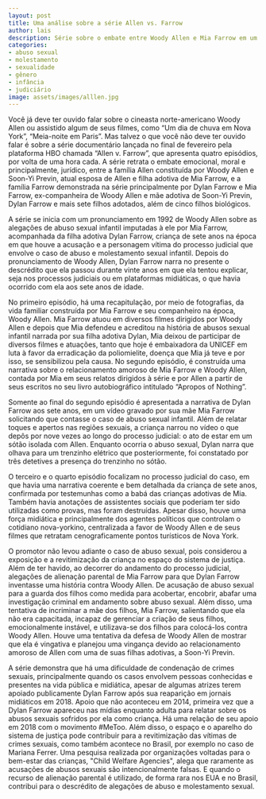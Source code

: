 ```yaml
---
layout: post
title: Uma análise sobre a série Allen vs. Farrow
author: lais
description: Série sobre o embate entre Woody Allen e Mia Farrow em um caso de abuso sexual infantil
categories:
- abuso sexual
- molestamento
- sexualidade
- gênero
- infância
- judiciário
image: assets/images/alllen.jpg
---
```


Você já deve ter ouvido falar sobre o cineasta norte-americano Woody Allen ou assistido algum de seus filmes, como “Um dia de chuva em Nova York”, “Meia-noite em Paris”. Mas talvez o que você não deve ter ouvido falar é sobre a série documentário lançada no final de fevereiro pela plataforma HBO chamada “Allen v. Farrow”, que apresenta quatro episódios, por volta de uma hora cada. A série retrata o embate emocional, moral e principalmente, jurídico, entre a família Allen constituída por Woody Allen e Soon-Yi Previn, atual esposa de Allen e filha adotiva de Mia Farrow, e a família Farrow demonstrada na série principalmente por Dylan Farrow e Mia Farrow, ex-companheira de Woody Allen e mãe adotiva de Soon-Yi Previn, Dylan Farrow e mais sete filhos adotados, além de cinco filhos biológicos. 

A série se inicia com um pronunciamento em 1992 de Woody Allen sobre as alegações de abuso sexual infantil imputadas à ele por Mia Farrow, acompanhada da filha adotiva Dylan Farrow, criança de sete anos na época em que houve a acusação e a personagem vítima do processo judicial que envolve o caso de abuso e molestamento sexual infantil. Depois do pronunciamento de Woody Allen, Dylan Farrow narra no presente o descrédito que ela passou durante vinte anos em que ela tentou explicar, seja nos processos judiciais ou em plataformas midiáticas, o que havia ocorrido com ela aos sete anos de idade. 

No primeiro episódio, há uma recapitulação, por meio de fotografias, da vida familiar construída por Mia Farrow e seu companheiro na época, Woody Allen. Mia Farrow atuou em diversos filmes dirigidos por Woody Allen e depois que Mia defendeu e acreditou na história de abusos sexual infantil narrada por sua filha adotiva Dylan, Mia deixou de participar de diversos filmes e atuações, tanto que hoje é embaixadora da UNICEF em luta à favor da erradicação da poliomielite, doença que Mia já teve e por isso, se sensibilizou pela causa. No segundo episódio, é construída uma narrativa sobre o relacionamento amoroso de Mia Farrow e Woody Allen, contada por Mia em seus relatos dirigidos à série e por Allen a partir de seus escritos no seu livro autobiográfico intitulado “Apropos of Nothing”.

Somente ao final do segundo episódio é apresentada a narrativa de Dylan Farrow aos sete anos, em um vídeo gravado por sua mãe Mia Farrow solicitando que contasse o caso de abuso sexual infantil. Além de relatar toques e apertos nas regiões sexuais, a criança narrou no vídeo o que depôs por nove vezes ao longo do processo judicial: o ato de estar em um sótão isolada com Allen. Enquanto ocorria o abuso sexual, Dylan narra que olhava para um trenzinho elétrico que posteriormente, foi constatado por três detetives a presença do trenzinho no sótão.

O terceiro e o quarto episódio focalizam no processo judicial do caso, em que havia uma narrativa coerente e bem detalhada da criança de sete anos, confirmada por testemunhas como a babá das crianças adotivas de Mia. Também havia anotações de assistentes sociais que poderiam ter sido utilizadas como provas, mas foram destruídas. Apesar disso, houve uma força midiática e principalmente dos agentes políticos que controlam o cotidiano nova-yorkino, centralizada a favor de Woody Allen e de seus filmes que retratam cenograficamente pontos turísticos de Nova York. 

O promotor não levou adiante o caso de abuso sexual, pois considerou a exposição e a revitimização da criança no espaço do sistema de justiça. Além de ter havido, ao decorrer do andamento do processo judicial, alegações de alienação parental de Mia Farrow para que Dylan Farrow inventasse uma história contra Woody Allen. De acusação de abuso sexual para a guarda dos filhos como medida para acobertar, encobrir, abafar uma investigação criminal em andamento sobre abuso sexual. Além disso, uma tentativa de incriminar a mãe dos filhos, Mia Farrow, salientando que ela não era capacitada, incapaz de gerenciar a criação de seus filhos, emocionalmente instável, e utilizava-se dos filhos para colocá-los contra Woody Allen. Houve uma tentativa da defesa de Woody Allen de mostrar que ela é vingativa e planejou uma vingança devido ao relacionamento amoroso de Allen com uma de suas filhas adotivas, a  Soon-Yi Previn.

A série demonstra que há uma dificuldade de condenação de crimes sexuais, principalmente quando os casos envolvem pessoas conhecidas e presentes na vida pública e midiática, apesar de algumas atrizes terem apoiado publicamente Dylan Farrow após sua reaparição em jornais midiáticos em 2018. Apoio que não aconteceu em 2014, primeira vez que a Dylan Farrow apareceu nas mídias enquanto adulta para relatar sobre os abusos sexuais sofridos por ela como criança. Há uma relação de seu apoio em 2018 com o movimento #MeToo. Além disso, o espaço e o aparelho do sistema de justiça pode contribuir para a revitimização das vítimas de crimes sexuais, como também acontece no Brasil, por exemplo no caso de Mariana Ferrer. Uma pesquisa realizada por organizações voltadas para o bem-estar das crianças, "Child Welfare Agencies", alega que raramente as acusações de abusos sexuais são intencionalmente falsas. E quando o recurso de alienação parental é utilizado, de forma rara nos EUA e no Brasil, contribui para o descrédito de alegações de abuso e molestamento sexual.

